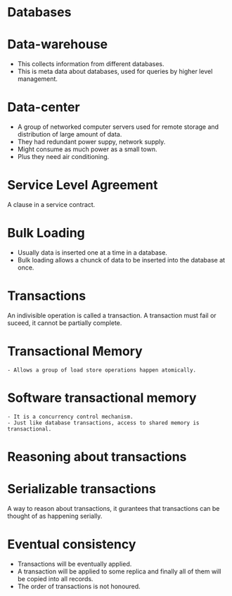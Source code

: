 Databases
=========
# Data-warehouse
- This collects information from different databases.
- This is meta data about databases, used for queries by
higher level management.

# Data-center
- A group of networked computer servers used for remote storage and
distribution of large amount of data.
- They had redundant power suppy, network supply.
- Might consume as much power as a small town.
- Plus they need air conditioning.

Service Level Agreement
=======================
A clause in a service contract.

Bulk Loading
============
- Usually data is inserted one at a time in a database.
- Bulk loading allows a chunck of data to be inserted into the
    database at once.

Transactions
============
An indivisible operation is called a transaction. A transaction must fail or
suceed, it cannot be partially complete.

# Transactional Memory
    - Allows a group of load store operations happen atomically.

# Software transactional memory
    - It is a concurrency control mechanism.
    - Just like database transactions, access to shared memory is transactional.

Reasoning about transactions
============================
# Serializable transactions
A way to reason about transactions, it gurantees that transactions can be thought
of as happening serially.

# Eventual consistency
- Transactions will be eventually applied.
- A transaction will be applied to some replica and finally all of them will be
    copied into all records.
- The order of transactions is not honoured.
